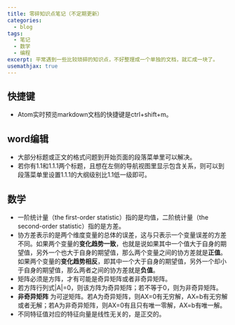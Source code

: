 ```yaml
---
title: 零碎知识点笔记（不定期更新）
categories:
  - blog
tags:
  - 笔记
  - 数学
  - 编程
excerpt: 平常遇到一些比较琐碎的知识点，不好整理成一个单独的文档，就汇成一块了。
usemathjax: true
---
```

## 快捷键
* Atom实时预览markdown文档的快捷键是ctrl+shift+m。

## word编辑
* 大部分标题或正文的格式问题到开始页面的段落菜单里可以解决。
* 若你有1.1和1.1.1两个标题，且想在左侧的导航视图里显示包含关系，则可以到段落菜单里设置1.1.1的大纲级别比1.1低一级即可。

## 数学
* 一阶统计量（the first-order statistic）指的是均值，二阶统计量（the second-order statistic）指的是方差。
* 协方差表示的是两个维度变量的总体的误差，这与只表示一个变量误差的方差不同。如果两个变量的**变化趋势一致**，也就是说如果其中一个值大于自身的期望值，另外一个也大于自身的期望值，那么两个变量之间的协方差就是**正值**。如果两个变量的**变化趋势相反**，即其中一个大于自身的期望值，另外一个却小于自身的期望值，那么两者之间的协方差就是**负值**。
* 矩阵必须是方阵，才有可能是奇异矩阵或者非奇异矩阵。
* 若方阵行列式|A|=0，则该方阵为奇异矩阵；若不等于0，则为非奇异矩阵。
* **非奇异矩阵** 为可逆矩阵。若A为奇异矩阵，则AX=0有无穷解，AX=b有无穷解或者无解；若A为非奇异矩阵，则AX=0有且只有唯一零解，AX=b有唯一解。
* 不同特征值对应的特征向量是线性无关的，是正交的。
